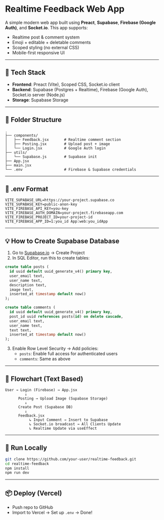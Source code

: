 # Realtime Feedback Web App

A simple modern web app built using **Preact**, **Supabase**, **Firebase (Google Auth)**, and **Socket.io**. This app supports:
- Realtime post & comment system
- Emoji + editable + deletable comments
- Scoped styling (no external CSS)
- Mobile-first responsive UI

---

## 🔧 Tech Stack
- **Frontend**: Preact (Vite), Scoped CSS, Socket.io client
- **Backend**: Supabase (Postgres + Realtime), Firebase (Google Auth), Socket.io server (Node.js)
- **Storage**: Supabase Storage

---

## 📁 Folder Structure

```
.
├── components/
│   ├── Feedback.jsx       # Realtime comment section
│   ├── Posting.jsx        # Upload post + image
│   └── Login.jsx          # Google Auth login
├── utils/
│   └── Supabase.js        # Supabase init
├── App.jsx
├── main.jsx
└── .env                   # Firebase & Supabase credentials
```

---

## 🔐 .env Format

```
VITE_SUPABASE_URL=https://your-project.supabase.co
VITE_SUPABASE_KEY=public-anon-key
VITE_FIREBASE_API_KEY=you-key
VITE_FIREBASE_AUTH_DOMAIN=your-project.firebaseapp.com
VITE_FIREBASE_PROJECT_ID=your-project-id
VITE_FIREBASE_APP_ID=1:you_id App:web:you_idApp
```

---

## 💡 How to Create Supabase Database

1. Go to [Supabase.io](https://supabase.io) → Create Project
2. In SQL Editor, run this to create tables:

```sql
create table posts (
  id uuid default uuid_generate_v4() primary key,
  user_email text,
  user_name text,
  description text,
  image text,
  inserted_at timestamp default now()
);

create table comments (
  id uuid default uuid_generate_v4() primary key,
  post_id uuid references posts(id) on delete cascade,
  user_email text,
  user_name text,
  text text,
  inserted_at timestamp default now()
);
```

3. Enable Row Level Security → Add policies:
   - `posts`: Enable full access for authenticated users
   - `comments`: Same as above

---

## 🔁 Flowchart (Text Based)

```
User → Login (Firebase) → App.jsx
         ↓
      Posting → Upload Image (Supabase Storage)
         ↓
      Create Post (Supabase DB)
         ↓
      Feedback.jsx
           ↳ Input Comment → Insert to Supabase
           ↳ Socket.io broadcast → All Clients Update
           ↳ Realtime Update via useEffect
```

---

## 🚀 Run Locally

```bash
git clone https://github.com/your-user/realtime-feedback.git
cd realtime-feedback
npm install
npm run dev
```

---

## 📦 Deploy (Vercel)

- Push repo to GitHub
- Import to Vercel → Set up `.env` → Done!